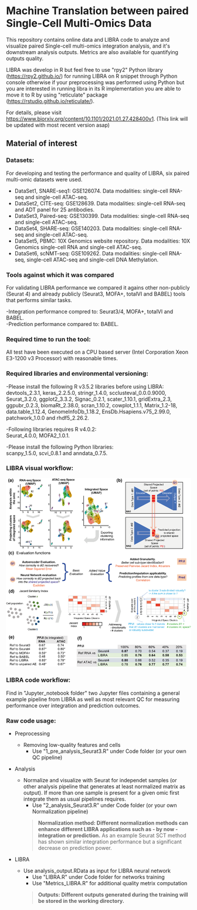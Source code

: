# Machine Translation between paired Single-Cell Multi-Omics Data
This repository contains online data and LIBRA code to analyze and visualize paired Single-cell multi-omics integration analysis, and it's downstream analysis outputs. Metrics are also available for quantifying outputs quality. 

LIBRA was develop in R but feel free to use "rpy2" Python library (https://rpy2.github.io/) for running LIBRA on R snippet through Python console otherwise if your preprocessing was performed using Python but you are interested in running libra in its R implementation you are able to move it to R by using "reticulate" package (https://rstudio.github.io/reticulate/).

For details, please visit https://www.biorxiv.org/content/10.1101/2021.01.27.428400v1. (This link will be updated with most recent version asap) 

## Material of interest

### Datasets:
For developing and testing the performance and quality of LIBRA, six paired multi-omic datasets were used.

- DataSet1, SNARE-seq1: GSE126074. Data modalities: single-cell RNA-seq and single-cell ATAC-seq.
- DataSet2, CITE-seq: GSE128639. Data modalities: single-cell RNA-seq and ADT panel for 25 antibodies.
- DataSet3, Paired-seq: GSE130399. Data modalities: single-cell RNA-seq and single-cell ATAC-seq.
- DataSet4, SHARE-seq: GSE140203. Data modalities: single-cell RNA-seq and single-cell ATAC-seq.
- DataSet5, PBMC: 10X Genomics website repository. Data modalities: 10X Genomics single-cell RNA and single-cell ATAC-seq.
- DataSet6, scNMT-seq: GSE109262. Data modalities: single-cell RNA-seq, single-cell ATAC-seq and single-cell DNA Methylation.

### Tools against which it was compared
For validating LIBRA performance we compared it agains other non-publicly (Seurat 4) and already publicly (Seurat3, MOFA+, totalVI and BABEL) tools that performs similar tasks. 

-Integration performance compred to: Seurat3/4, MOFA+, totalVI and BABEL.  
-Prediction performance compared to: BABEL.

### Required time to run the tool:
All test have been executed on a CPU based server (Intel Corporation Xeon E3-1200 v3 Processor) with reasonable times.

### Required libraries and environmental versioning:
-Please install the following R v3.5.2 libraries before using LIBRA:  
devtools_2.3.1, keras_2.2.5.0, stringr_1.4.0, scclusteval_0.0.0.9000, Seurat_3.2.0, ggplot2_3.3.2, Signac_0.2.1, scater_1.10.1, gridExtra_2.3, ggpubr_0.2.3, biomaRt_2.38.0, scran_1.10.2, cowplot_1.1.1, Matrix_1.2-18, data.table_1.12.4, GenomeInfoDb_1.18.2, EnsDb.Hsapiens.v75_2.99.0, patchwork_1.0.0 and rhdf5_2.26.2.  

-Following libraries requires R v4.0.2:  
Seurat_4.0.0, MOFA2_1.0.1.  

-Please install the following Python libraries:  
scanpy_1.5.0, scvi_0.8.1 and anndata_0.7.5.  


### LIBRA visual workflow:
![workflow.png](https://github.com/TranslationalBioinformaticsUnit/LIBRA/blob/main/gaf/figures/workflow.png)

### LIBRA code workflow:
Find in "Jupyter_notebook folder" two Jupyter files containing a general example pipeline from LIBRA as well as most relevant QC for measuring performance over integration and prediction outcomes.

### Raw code usage:
- Preprocessing
  - Removing low-quality features and cells
    - Use "1_pre_analysis_Seurat3.R" under Code folder (or your own QC pipeline)
    
- Analysis
  - Normalize and visualize with Seurat for independet samples (or other analysis pipeline that generates at least normalized matrix as output). If more than one sample is present for a given omic first integrate them as usual pipelines requires.
    - Use "2_analysis_Seurat3.R" under Code folder (or your own Normalization pipeline)
    > **Normalization method: Different normalization methods can enhance different LIBRA applications such as - by now - integration or prediction.** As an example Seurat SCT method has shown similar integration performance but a significant decrease on prediction power.

- LIBRA 
  - Use analysis_output.RData as input for LIBRA neural network
    - Use "LIBRA.R" under Code folder for networks training
    - Use "Metrics_LIBRA.R" for additional quality metrix computation
    > **Outputs: Different outputs generated during the training will be stored in the working directory.**
